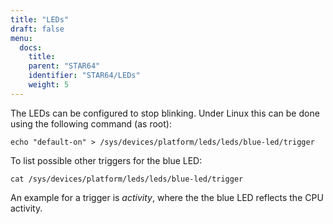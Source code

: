```yaml
---
title: "LEDs"
draft: false
menu:
  docs:
    title:
    parent: "STAR64"
    identifier: "STAR64/LEDs"
    weight: 5
---
```


The LEDs can be configured to stop blinking. Under Linux this can be done using the following command (as root):

```shell
echo "default-on" > /sys/devices/platform/leds/leds/blue-led/trigger
```

To list possible other triggers for the blue LED:

```shell
cat /sys/devices/platform/leds/leds/blue-led/trigger 
```

An example for a trigger is _activity_, where the the blue LED reflects the CPU activity.
